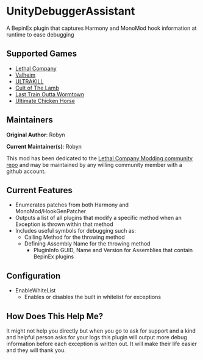 # UnityDebuggerAssistant

A BepinEx plugin that captures Harmony and MonoMod hook information at runtime to ease debugging

## Supported Games

- [Lethal Company](https://thunderstore.io/c/lethal-company/p/LethalCompanyModding/UnityDebuggerAssistant/)
- [Valheim](https://thunderstore.io/c/valheim/p/LethalCompanyModding/UnityDebuggerAssistant/)
- [ULTRAKILL](https://thunderstore.io/c/ultrakill/p/LethalCompanyModding/UnityDebuggerAssistant/)
- [Cult of The Lamb](https://thunderstore.io/c/cult-of-the-lamb/p/LethalCompanyModding/UnityDebuggerAssistant/)
- [Last Train Outta Wormtown](https://thunderstore.io/c/last-train-outta-wormtown/p/LethalCompanyModding/UnityDebuggerAssistant/)
- [Ultimate Chicken Horse](https://thunderstore.io/c/ultimate-chicken-horse/p/LethalCompanyModding/UnityDebuggerAssistant/)

## Maintainers

**Original Author**: Robyn

**Current Maintainer(s)**: Robyn

This mod has been dedicated to the [Lethal Company Modding community repo](https://github.com/LethalCompanyModding/UnityDebuggerAssistant) and may be maintained by any willing community member with a github account.

## Current Features

- Enumerates patches from both Harmony and MonoMod/HookGenPatcher
- Outputs a list of all plugins that modify a specific method when an Exception is thrown within that method
- Includes useful symbols for debugging such as:
  - Calling Method for the throwing method
  - Defining Assembly Name for the throwing method
    - PluginInfo GUID, Name and Version for Assemblies that contain BepinEx plugins
  
## Configuration

- EnableWhiteList
  - Enables or disables the built in whitelist for exceptions

## How Does This Help Me?

It might not help you directly but when you go to ask for support and a kind and helpful person asks for your logs this plugin will output more debug information before each exception is written out. It will make their life easier and they will thank you.
